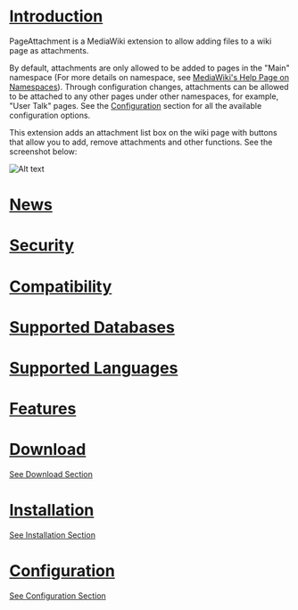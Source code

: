 # [Introduction](Introduction.md) #

PageAttachment is a MediaWiki extension to allow adding files to a wiki page as attachments.

By default, attachments are only allowed to be added to pages in the "Main" namespace (For more details on namespace, see  [MediaWiki's Help Page on Namespaces](http://www.mediawiki.org/wiki/Help:Namespaces)). Through configuration changes, attachments can be allowed to be attached to any other pages under other namespaces, for example, "User Talk" pages.  See the [Configuration](Configuration.md) section for all the available configuration options.

This extension adds an attachment list box on the wiki page with buttons that allow you to add, remove attachments and other functions.  See the screenshot below:

![Alt text](https://upload.wikimedia.org/wikipedia/mediawiki/6/61/PageAttachmentExt_Screenshot_v2.png)

# [News](News.md) #

# [Security](Security.md) #

# [Compatibility](Compatibility.md) #

# [Supported Databases](SupportedDatabases.md) #

# [Supported Languages](SupportedLanguages.md) #

# [Features](Features.md) #

# [Download](Download.md) #

[See Download Section](Download.md)

# [Installation](Installation.md) #

[See Installation Section](Installation.md)

# [Configuration](Configuration.md) #

[See Configuration Section](Configuration.md)



